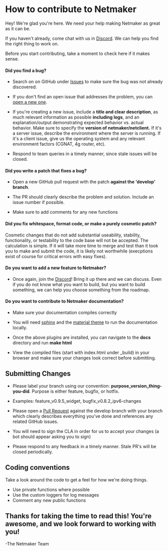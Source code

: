 # How to contribute to Netmaker

Hey! We're glad you're here. We need your help making Netmaker as great as it can be.

If you haven't already, come chat with us in [Discord](https://discord.gg/zRb9Vfhk8A). We can help you find the right thing to work on.

Before you start contributing, take a moment to check here if it makes sense.

#### **Did you find a bug?**

* Search on on GitHub under [Issues](https://github.com/gravitl/netmaker/issues) to make sure the bug was not already discovered.

* If you don't find an open issue that addresses the problem, you can [open a new one](https://github.com/gravitl/netmaker/issues/new). 

* If you're creating a new issue, include a **title and clear description**, as much relevant information as possible **including logs**, and an explanation/output demonstrating expected behavior vs. actual behavior. Make sure to specify the **version of netmaker/netclient.** If it's a server issue, describe the environment where the server is running. If it's a client issue, give us the operating system and any relevant environment factors (CGNAT, 4g router, etc).

* Respond to team queries in a timely manner, since stale issues will be closed.

#### **Did you write a patch that fixes a bug?**

* Open a new GitHub pull request with the patch **against the 'develop' branch**.

* The PR should clearly describe the problem and solution. Include an issue number if possible.

* Make sure to add comments for any new functions

#### **Did you fix whitespace, format code, or make a purely cosmetic patch?**

Cosmetic changes that do not add substantial useability, stability, functionality, or testability to the code base will not be accepted. The calculation is simple. If it will take more time to merge and test than it took you to make and submit the code, it is likely not worthwhile (execptions exist of course for critical errors with easy fixes).

#### **Do you want to add a new feature to Netmaker?**

* Once again, join the [Discord](https://discord.gg/zRb9Vfhk8A)! Bring it up there and we can discuss. Even if you do not know what you want to build, but you want to build something, we can help you choose something from the roadmap.

#### **Do you want to contribute to Netmaker documentation?**

* Make sure your documentation compiles correctly

* You will need [sphinx](https://www.sphinx-doc.org/en/master/usage/installation.html) and the [material theme](https://github.com/bashtage/sphinx-material/) to run the documentation locally.

* Once the above plugins are installed, you can navigate to the **docs** directory and run **make html**

* View the compiled files (start with index.html under _build) in your browser and make sure your changes look correct before submitting.


## Submitting Changes

* Please label your branch using our convention: **purpose_version_thing-you-did**. Purpose is either feature, bugfix, or hotfix.

* Examples: feature_v0.9.5_widget, bugfix_v0.8.2_ipv6-changes

* Please open a [Pull Request](https://github.com/gravitl/netmaker/compare/develop...master?expand=1) against the develop branch with your branch which clearly describes everything you've done and references any related GitHub issues. 

* You will need to sign the CLA in order for us to accept your changes (a bot should appear asking you to sign)

* Please respond to any feedback in a timely manner. Stale PR's will be closed periodically.

## Coding conventions

Take a look around the code to get a feel for how we're doing things.

* Use private functions where possible
* Use the custom loggers for log messages
* Comment any new public functions




## Thanks for taking the time to read this! You're awesome, and we look forward to working with you!
  
-The Netmaker Team
